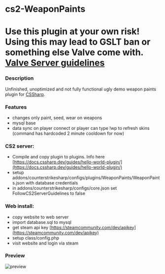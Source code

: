# cs2-WeaponPaints

# Use this plugin at your own risk! Using this may lead to GSLT ban or something else Valve come with. [Valve Server guidelines](https://blog.counter-strike.net/index.php/server_guidelines/)

### Description
Unfinished, unoptimized and not fully functional ugly demo weapon paints plugin for [CSSharp](https://docs.cssharp.dev/).

### Features
- changes only paint, seed, wear on weapons
- mysql base
- data sync on player connect or player can type !wp to refresh skins (command has hardcoded 2 minute cooldown for now)

### CS2 server:
- Compile and copy plugin to plugins. Info here [https://docs.cssharp.dev/guides/hello-world-plugin/](https://docs.cssharp.dev/guides/hello-world-plugin/)
- setup addons/counterstrikesharp/configs/plugins/WeaponPaints/WeaponPaints.json with database credentials
- in addons/counterstrikesharp/configs/core.json set FollowCS2ServerGuidelines to false

### Web install:
- copy website to web server
- import database.sql to mysql
- get steam api key [https://steamcommunity.com/dev/apikey](https://steamcommunity.com/dev/apikey)
- setup class/config.php
- visit website and login via steam

### Preview
![preview](https://github.com/Nereziel/cs2-WeaponPaints/blob/main/website/preview.png?raw=true)

